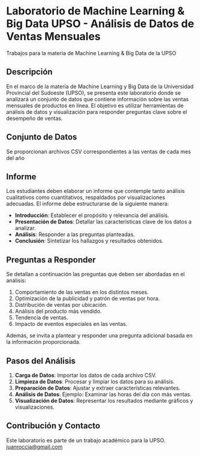 # Laboratorio de Machine Learning & Big Data UPSO - Análisis de Datos de Ventas Mensuales
Trabajos para la materia de Machine Learning &amp; Big Data de la UPSO

## Descripción
En el marco de la materia de Machine Learning y Big Data de la Universidad Provincial del Sudoeste (UPSO), se presenta este laboratorio donde se analizará un conjunto de datos que contiene información sobre las ventas mensuales de productos en línea. El objetivo es utilizar herramientas de análisis de datos y visualización para responder preguntas clave sobre el desempeño de ventas.

## Conjunto de Datos
Se proporcionan archivos CSV correspondientes a las ventas de cada mes del año

## Informe
Los estudiantes deben elaborar un informe que contemple tanto análisis cualitativos como cuantitativos, respaldados por visualizaciones adecuadas. El informe debe estructurarse de la siguiente manera:
- **Introducción**: Establecer el propósito y relevancia del análisis.
- **Presentación de Datos**: Detallar las características clave de los datos a analizar.
- **Análisis**: Responder a las preguntas planteadas.
- **Conclusión**: Sintetizar los hallazgos y resultados obtenidos.

## Preguntas a Responder
Se detallan a continuación las preguntas que deben ser abordadas en el análisis:
1. Comportamiento de las ventas en los distintos meses.
2. Optimización de la publicidad y patrón de ventas por hora.
3. Distribución de ventas por ubicación.
4. Análisis del producto más vendido.
5. Tendencia de ventas.
6. Impacto de eventos especiales en las ventas.

Además, se invita a plantear y responder una pregunta adicional basada en la información proporcionada.

## Pasos del Análisis
1. **Carga de Datos**: Importar los datos de cada archivo CSV.
2. **Limpieza de Datos**: Procesar y limpiar los datos para su análisis.
3. **Preparación de Datos**: Ajustar y extraer características relevantes.
4. **Análisis de Datos**: Ejemplo: Examinar las horas del día con más ventas.
5. **Visualización de Datos**: Representar los resultados mediante gráficos y visualizaciones.

## Contribución y Contacto
Este laboratorio es parte de un trabajo académico para la UPSO. [juanroccia@gmail.com](mailto:juanroccia@gmail.com)
